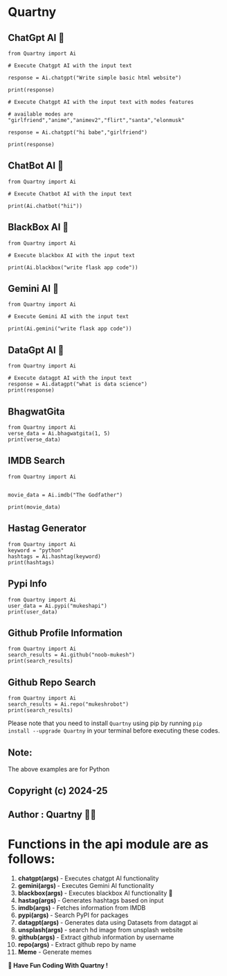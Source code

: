 # Quartny

## ChatGpt AI 🤖

```
from Quartny import Ai

# Execute Chatgpt AI with the input text

response = Ai.chatgpt("Write simple basic html website")

print(response)

# Execute Chatgpt AI with the input text with modes features

# available modes are "girlfriend","anime","animev2","flirt","santa","elonmusk"

response = Ai.chatgpt("hi babe","girlfriend")

print(response)

```

## ChatBot AI 🤖

```
from Quartny import Ai

# Execute Chatbot AI with the input text

print(Ai.chatbot("hii"))
```

## BlackBox AI 🤖

```
from Quartny import Ai

# Execute blackbox AI with the input text

print(Ai.blackbox("write flask app code"))
```

## Gemini AI 🤖

```
from Quartny import Ai

# Execute Gemini AI with the input text

print(Ai.gemini("write flask app code"))
```

## DataGpt AI 🤖

```
from Quartny import Ai

# Execute datagpt AI with the input text
response = Ai.datagpt("what is data science")
print(response)
```

## BhagwatGita

```
from Quartny import Ai
verse_data = Ai.bhagwatgita(1, 5)
print(verse_data)
```

## IMDB Search

```
from Quartny import Ai


movie_data = Ai.imdb("The Godfather")

print(movie_data)
```

## Hastag Generator

```
from Quartny import Ai
keyword = "python"
hashtags = Ai.hashtag(keyword)
print(hashtags)
```

## Pypi Info

```
from Quartny import Ai
user_data = Ai.pypi("mukeshapi")
print(user_data)
```

## Github Profile Information

```
from Quartny import Ai
search_results = Ai.github("noob-mukesh")
print(search_results)
```

## Github Repo Search

```
from Quartny import Ai
search_results = Ai.repo("mukeshrobot")
print(search_results)
```

Please note that you need to install `Quartny` using pip by running `pip install --upgrade Quartny` in your terminal before executing these codes.

## Note:

<p> The above examples are for Python </p>

## Copyright (c) 2024-25
## Author : Quartny 👨‍💻
# Functions in the api module are as follows:

1. <b>chatgpt(args) </b>- Executes chatgpt AI functionality
2. <b>gemini(args) </b>- Executes Gemini AI functionality
3. <b>blackbox(args) </b>- Executes blackbox AI functionality 🔮
4. <b>hastag(args) </b>- Generates hashtags based on input
5. <b>imdb(args) </b>- Fetches information from IMDB
6. <b>pypi(args) </b>- Search PyPI for packages
7. <b>datagpt(args) </b>- Generates data using Datasets from datagpt ai
8. <b>unsplash(args) </b>- search hd image from unsplash website
9. <b>github(args) </b> - Extract github information by username
10. <b>repo(args) </b> - Extract github repo by name
11. <b> Meme</b> - Generate memes

<b>🔗 Have Fun Coding With Quartny ! </b>
